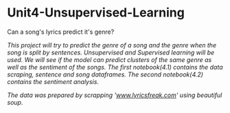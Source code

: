 # Unit4-Unsupervised-Learning
Can a song's lyrics predict it's genre?

_This project will try to predict the genre of a song and the genre when the song is split by sentences. Unsupervised and Supervised learning will be used. We will see if the model can predict clusters of the same genre as well as the sentiment of the songs. The first notebook(4.1) contains the data scraping, sentence and song dataframes. The second notebook(4.2) contains the sentiment analysis._

_The data was prepared by scrapping 'www.lyricsfreak.com' using beautiful soup._
